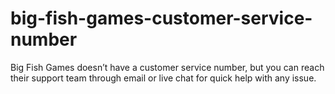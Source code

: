 # big-fish-games-customer-service-number
Big Fish Games doesn’t have a customer service number, but you can reach their support team through email or live chat for quick help with any issue.
